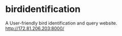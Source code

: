 # birdidentification
A User-friendly bird identification and query website.
http://172.81.206.203:8000/

